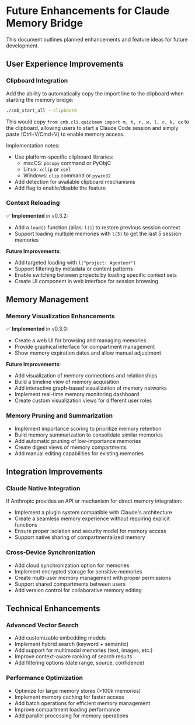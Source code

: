 # Future Enhancements for Claude Memory Bridge

This document outlines planned enhancements and feature ideas for future development.

## User Experience Improvements

### Clipboard Integration

Add the ability to automatically copy the import line to the clipboard when starting the memory bridge:

```bash
./cmb_start_all --clipboard
```

This would copy `from cmb.cli.quickmem import m, t, r, w, l, c, k, cx` to the clipboard, allowing users to start a Claude Code session and simply paste (Ctrl+V/Cmd+V) to enable memory access.

Implementation notes:
- Use platform-specific clipboard libraries:
  - macOS: `pbcopy` command or PyObjC 
  - Linux: `xclip` or `xsel`
  - Windows: `clip` command or `pywin32`
- Add detection for available clipboard mechanisms
- Add flag to enable/disable the feature

### Context Reloading

✅ **Implemented** in v0.3.2:
- Add a `load()` function (alias: `l()`) to restore previous session context
- Support loading multiple memories with `l(5)` to get the last 5 session memories

**Future Improvements**:
- Add targeted loading with `l("project: Agenteer")`
- Support filtering by metadata or content patterns
- Enable switching between projects by loading specific context sets
- Create UI component in web interface for session browsing

## Memory Management

### Memory Visualization Enhancements

✅ **Implemented** in v0.3.0:
- Create a web UI for browsing and managing memories
- Provide graphical interface for compartment management
- Show memory expiration dates and allow manual adjustment

**Future Improvements**:
- Add visualization of memory connections and relationships
- Build a timeline view of memory acquisition
- Add interactive graph-based visualization of memory networks
- Implement real-time memory monitoring dashboard
- Create custom visualization views for different user roles

### Memory Pruning and Summarization

- Implement importance scoring to prioritize memory retention
- Build memory summarization to consolidate similar memories
- Add automatic pruning of low-importance memories
- Create digest views of memory compartments
- Add manual editing capabilities for existing memories

## Integration Improvements

### Claude Native Integration

If Anthropic provides an API or mechanism for direct memory integration:
- Implement a plugin system compatible with Claude's architecture
- Create a seamless memory experience without requiring explicit functions
- Ensure proper isolation and security model for memory access
- Support native sharing of compartmentalized memory

### Cross-Device Synchronization

- Add cloud synchronization option for memories
- Implement encrypted storage for sensitive memories
- Create multi-user memory management with proper permissions
- Support shared compartments between users
- Add version control for collaborative memory editing

## Technical Enhancements

### Advanced Vector Search

- Add customizable embedding models
- Implement hybrid search (keyword + semantic)
- Add support for multimodal memories (text, images, etc.)
- Improve context-aware ranking of search results
- Add filtering options (date range, source, confidence)

### Performance Optimization

- Optimize for large memory stores (>100k memories)
- Implement memory caching for faster access
- Add batch operations for efficient memory management
- Improve compartment loading performance
- Add parallel processing for memory operations